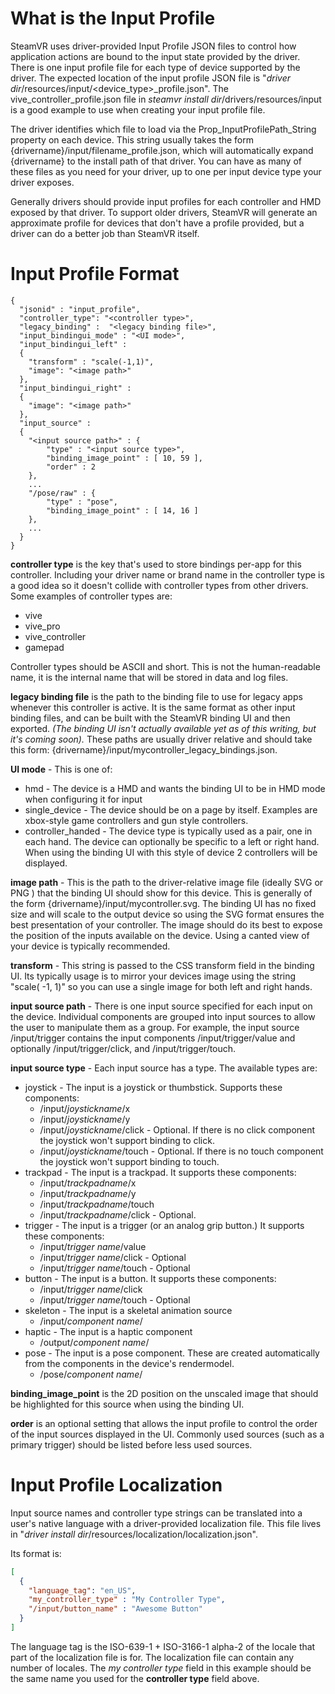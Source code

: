 # What is the Input Profile

SteamVR uses driver-provided Input Profile JSON files to control how application actions are bound to the input state provided by the driver. There is one input profile file for each type of device supported by the driver. The expected location of the input profile JSON file is "_driver dir_/resources/input/<device_type>_profile.json". The vive_controller_profile.json file in _steamvr install dir_/drivers/resources/input is a good example to use when creating your input profile file.

The driver identifies which file to load via the Prop_InputProfilePath_String property on each device. This string usually takes the form {drivername}/input/filename_profile.json, which will automatically expand {drivername} to the install path of that driver. You can have as many of these files as you need for your driver, up to one per input device type your driver exposes.

Generally drivers should provide input profiles for each controller and HMD exposed by that driver. To support older drivers, SteamVR will generate an approximate profile for devices that don't have a profile provided, but a driver can do a better job than SteamVR itself.

# Input Profile Format

```
{
  "jsonid" : "input_profile",
  "controller_type": "<controller type>",
  "legacy_binding" :  "<legacy binding file>",
  "input_bindingui_mode" : "<UI mode>",
  "input_bindingui_left" :
  {
    "transform" : "scale(-1,1)",
    "image": "<image path>"
  },
  "input_bindingui_right" :
  {
    "image": "<image path>"
  },
  "input_source" :
  {
    "<input source path>" : { 
        "type" : "<input source type>",
        "binding_image_point" : [ 10, 59 ],
        "order" : 2
    },
    ...
    "/pose/raw" : {
        "type" : "pose",
        "binding_image_point" : [ 14, 16 ]
    },
    ...
  }
}
```

**controller type** is the key that's used to store bindings per-app for this controller. Including your driver name or brand name in the controller type is a good idea so it doesn't collide with controller types from other drivers. Some examples of controller types are:

* vive
* vive_pro
* vive_controller
* gamepad

Controller types should be ASCII and short. This is not the human-readable name, it is the internal name that will be stored in data and log files.

**legacy binding file** is the path to the binding file to use for legacy apps whenever this controller is active. It is the same format as other input binding files, and can be built with the SteamVR binding UI and then exported. _(The binding UI isn't actually available yet as of this writing, but it's coming soon)._  These paths are usually driver relative and should take this form: {drivername}/input/mycontroller_legacy_bindings.json.

**UI mode** - This is one of:

* hmd - The device is a HMD and wants the binding UI to be in HMD mode when configuring it for input
* single_device - The device should be on a page by itself. Examples are xbox-style game controllers and gun style controllers.
* controller_handed - The device type is typically used as a pair, one in each hand. The device can optionally be specific to a left or right hand. When using the binding UI with this style of device 2 controllers will be displayed.

**image path** - This is the path to the driver-relative image file (ideally SVG or PNG ) that the binding UI should show for this device. This is generally of the form {drivername}/input/mycontroller.svg. The binding UI has no fixed size and will scale to the output device so using the SVG format ensures the best presentation of your controller. The image should do its best to expose the position of the inputs available on the device. Using a canted view of your device is typically recommended. 

**transform** - This string is passed to the CSS transform field in the binding UI. Its typically usage is to mirror your devices image using the string "scale( -1, 1)" so you can use a single image for both left and right hands.

**input source path** - There is one input source specified for each input on the device. Individual components are grouped into input sources to allow the user to manipulate them as a group. For example, the input source /input/trigger contains the input components /input/trigger/value and optionally /input/trigger/click, and /input/trigger/touch.

**input source type** - Each input source has a type. The available types are:
* joystick - The input is a joystick or thumbstick. Supports these components:
  * /input/_joystickname_/x
  * /input/_joystickname_/y
  * /input/_joystickname_/click - Optional. If there is no click component the joystick won't support binding to click.
  * /input/_joystickname_/touch - Optional. If there is no touch component the joystick won't support binding to touch.
* trackpad - The input is a trackpad. It supports these components:
  * /input/_trackpadname_/x
  * /input/_trackpadname_/y
  * /input/_trackpadname_/touch
  * /input/_trackpadname_/click - Optional.
* trigger - The input is a trigger (or an analog grip button.) It supports these components:
  * /input/_trigger name_/value
  * /input/_trigger name_/click - Optional
  * /input/_trigger name_/touch - Optional
* button - The input is a button. It supports these components:
  * /input/_trigger name_/click
  * /input/_trigger name_/touch - Optional
* skeleton - The input is a skeletal animation source
  * /input/_component name_/
* haptic - The input is a haptic component
  * /output/_component name_/
* pose - The input is a pose component. These are created automatically from the components in the device's rendermodel.
  * /pose/_component name_/


**binding_image_point** is the 2D position on the unscaled image that should be highlighted for this source when using the binding UI.

**order** is an optional setting that allows the input profile to control the order of the input sources displayed in the UI. Commonly used sources (such as a primary trigger) should be listed before less used sources.

# Input Profile Localization

Input source names and controller type strings can be translated into a user's native language with a driver-provided localization file. This file lives in "_driver install dir_/resources/localization/localization.json".

Its format is:

```json
[
  {
    "language_tag": "en_US",
    "my_controller_type" : "My Controller Type",
    "/input/button_name" : "Awesome Button"
  }
]
```

The language tag is the ISO-639-1 + ISO-3166-1 alpha-2 of the locale that part of the localization file is for. The localization file can contain any number of locales. The _my controller type_ field in this example should be the same name you used for the **controller type** field above.